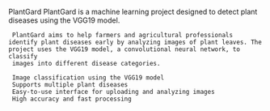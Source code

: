 PlantGard
     PlantGard is a machine learning project designed to detect plant diseases using the VGG19 model.

     PlantGard aims to help farmers and agricultural professionals identify plant diseases early by analyzing images of plant leaves. The project uses the VGG19 model, a convolutional neural network, to classify 
     images into different disease categories.

     Image classification using the VGG19 model
     Supports multiple plant diseases
     Easy-to-use interface for uploading and analyzing images
     High accuracy and fast processing
